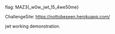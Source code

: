flag:  MAZ3{_w0w_jwt_15_4we50me}


ChallengeSite: https://nottobeseen.herokuapp.com/

jwt working demonstration.
